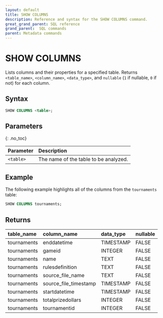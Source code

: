 ```yaml
---
layout: default
title: SHOW COLUMNS
description: Reference and syntax for the SHOW COLUMNS command.
great_grand_parent: SQL reference
grand_parent:  SQL commands
parent: Metadata commands
---
```


# SHOW COLUMNS

Lists columns and their properties for a specified table. Returns `<table_name>`, `<column_name>`, `<data_type>`, and `nullable` (`1` if nullable, `0` if not) for each column.

## Syntax

```sql
SHOW COLUMNS <table>;
```
## Parameters  
{: .no_toc} 

| Parameter      | Description                           |
| :-------------- | :------------------------------------- |
| `<table>` | The name of the table to be analyzed. |

## Example
The following example highlights all of the columns from the `tournaments` table: 

```sql
SHOW COLUMNS tournaments;
```

## Returns


| table_name |	column_name | 	data_type	| nullable | 
|:-------|:------|:--------|:--------|
| tournaments |	enddatetime | TIMESTAMP | FALSE |
| tournaments |	gameid | INTEGER | FALSE |
| tournaments	| name	| TEXT	| FALSE |
| tournaments	| rulesdefinition	| TEXT |	FALSE |
| tournaments	| source_file_name	| TEXT	| FALSE |
| tournaments	| source_file_timestamp	| TIMESTAMP	| FALSE |
| tournaments	| startdatetime	| TIMESTAMP	| FALSE |
| tournaments |	totalprizedollars |	INTEGER	| FALSE |
| tournaments	| tournamentid |	INTEGER	| FALSE |

